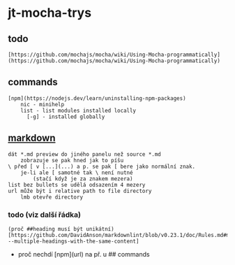 # jt-mocha-trys

## todo

    [https://github.com/mochajs/mocha/wiki/Using-Mocha-programmatically](https://github.com/mochajs/mocha/wiki/Using-Mocha-programmatically)

## commands

    [npm](https://nodejs.dev/learn/uninstalling-npm-packages)
        nic - minihelp
        list - list modules installed locally
          [-g] - installed globally

## [markdown](https://guides.github.com/features/mastering-markdown/)

    dát *.md preview do jiného panelu než source *.md
        zobrazuje se pak hned jak to píšu
    \ před [ v [...](...) a p. se pak [ bere jako normální znak.
        je-li ale [ samotné tak \ není nutné
            (stačí když je za znakem mezera)
    list bez bullets se udělá odsazením 4 mezery
    url může být i relative path to file directory
        lmb otevře directory

### todo (viz další řádka)

    (proč ##heading musí být unikátní)[https://github.com/DavidAnson/markdownlint/blob/v0.23.1/doc/Rules.md#md024---multiple-headings-with-the-same-content]

* proč nechdí \[npm](url) na př. u \## commands
